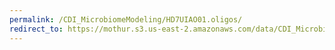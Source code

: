 ```yaml
---
permalink: /CDI_MicrobiomeModeling/HD7UIAO01.oligos/
redirect_to: https://mothur.s3.us-east-2.amazonaws.com/data/CDI_MicrobiomeModeling/HD7UIAO01.oligos
---
```


